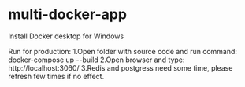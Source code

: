# multi-docker-app

Install Docker desktop for Windows

Run for production:
1.Open folder with source code and run command: docker-compose up --build
2.Open browser and type: http://localhost:3060/
3.Redis and postgress need some time, please refresh few times if no effect.
